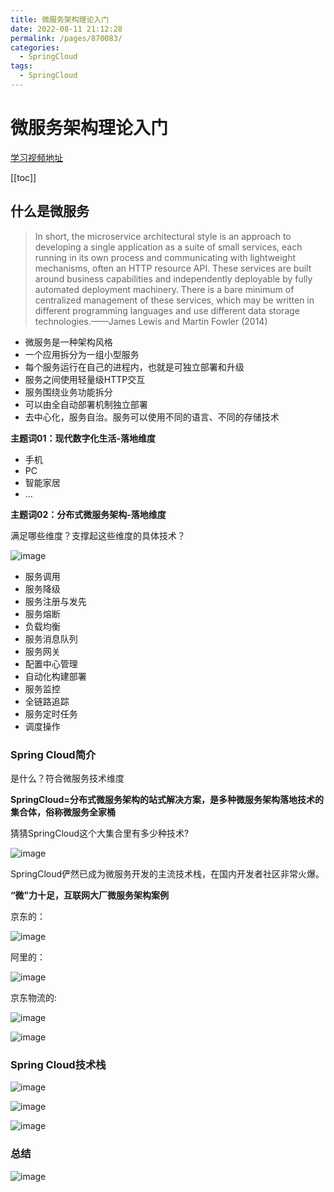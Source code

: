 ```yaml
---
title: 微服务架构理论入门
date: 2022-08-11 21:12:28
permalink: /pages/870083/
categories:
  - SpringCloud
tags:
  - SpringCloud
---
```

# 微服务架构理论入门

[学习视频地址](https://www.bilibili.com/video/BV18E411x7eT?p=1&vd_source=6aafd031757cd8c1dbbb98344fb3d363)

[[toc]]

## 什么是微服务

> In short, the microservice architectural style is an approach to developing a single application as a suite of small services, each running in its own process and communicating with lightweight mechanisms, often an HTTP resource API. These services are built around business capabilities and independently deployable by fully automated deployment machinery. There is a bare minimum of centralized management of these services, which may be written in different programming languages and use different data storage technologies.——James Lewis and Martin Fowler (2014)

- 微服务是一种架构风格
- 一个应用拆分为一组小型服务
- 每个服务运行在自己的进程内，也就是可独立部署和升级
- 服务之间使用轻量级HTTP交互
- 服务围绕业务功能拆分
- 可以由全自动部署机制独立部署
- 去中心化，服务自治。服务可以使用不同的语言、不同的存储技术

**主题词01：现代数字化生活-落地维度**

- 手机
- PC
- 智能家居
- …

**主题词02：分布式微服务架构-落地维度**

满足哪些维度？支撑起这些维度的具体技术？

![image](https://jsd.cdn.zzko.cn/gh/xustudyxu/image-hosting1@master/20220811/image.5xiba802gxk0.webp)

- 服务调用
- 服务降级
- 服务注册与发先
- 服务熔断
- 负载均衡
- 服务消息队列
- 服务网关
- 配置中心管理
- 自动化构建部署
- 服务监控
- 全链路追踪
- 服务定时任务
- 调度操作

### **Spring Cloud简介**

是什么？符合微服务技术维度

**SpringCloud=分布式微服务架构的站式解决方案，是多种微服务架构落地技术的集合体，俗称微服务全家桶**

猜猜SpringCloud这个大集合里有多少种技术?

![image](https://jsd.cdn.zzko.cn/gh/xustudyxu/image-hosting1@master/20220811/image.5trf1evy40k0.webp)

SpringCloud俨然已成为微服务开发的主流技术栈，在国内开发者社区非常火爆。

**“微”力十足，互联网大厂微服务架构案例**

京东的：

![image](https://jsd.cdn.zzko.cn/gh/xustudyxu/image-hosting1@master/20220811/image.66nh89zlo4g0.webp)

阿里的：

![image](https://jsd.cdn.zzko.cn/gh/xustudyxu/image-hosting1@master/20220811/image.1c0gbpf5dz0g.webp)

京东物流的:

![image](https://jsd.cdn.zzko.cn/gh/xustudyxu/image-hosting1@master/20220811/image.3nswc4jqt9y0.webp)

![image](https://jsd.cdn.zzko.cn/gh/xustudyxu/image-hosting1@master/20220811/image.5c06tilz2ts0.webp)

### **Spring Cloud技术栈**

![image](https://jsd.cdn.zzko.cn/gh/xustudyxu/image-hosting1@master/20220811/image.2n8xd65nnl80.webp)

![image](https://jsd.cdn.zzko.cn/gh/xustudyxu/image-hosting1@master/20220811/image.2nmbg1j5kvc0.webp)

![image](https://jsd.cdn.zzko.cn/gh/xustudyxu/image-hosting1@master/20220811/image.11br5z7b5rs0.webp)

### 总结

![image](https://jsd.cdn.zzko.cn/gh/xustudyxu/image-hosting1@master/20220811/image.1589gipapuf4.webp)